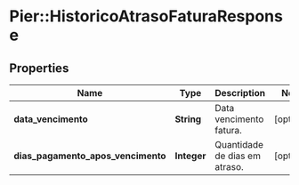 # Pier::HistoricoAtrasoFaturaResponse

## Properties
Name | Type | Description | Notes
------------ | ------------- | ------------- | -------------
**data_vencimento** | **String** | Data vencimento fatura. | [optional] 
**dias_pagamento_apos_vencimento** | **Integer** | Quantidade de dias em atraso. | [optional] 



